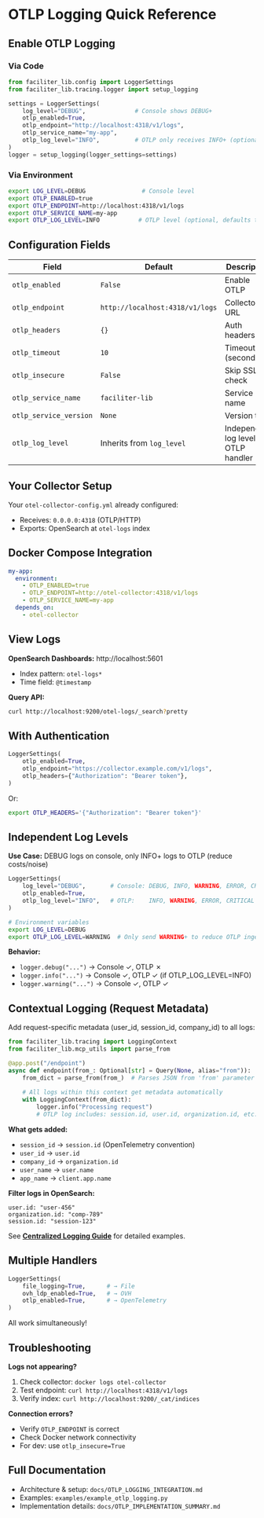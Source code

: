 # OTLP Logging Quick Reference

## Enable OTLP Logging

### Via Code
```python
from faciliter_lib.config import LoggerSettings
from faciliter_lib.tracing.logger import setup_logging

settings = LoggerSettings(
    log_level="DEBUG",              # Console shows DEBUG+
    otlp_enabled=True,
    otlp_endpoint="http://localhost:4318/v1/logs",
    otlp_service_name="my-app",
    otlp_log_level="INFO",          # OTLP only receives INFO+ (optional)
)
logger = setup_logging(logger_settings=settings)
```

### Via Environment
```bash
export LOG_LEVEL=DEBUG                # Console level
export OTLP_ENABLED=true
export OTLP_ENDPOINT=http://localhost:4318/v1/logs
export OTLP_SERVICE_NAME=my-app
export OTLP_LOG_LEVEL=INFO           # OTLP level (optional, defaults to LOG_LEVEL)
```

## Configuration Fields

| Field | Default | Description |
|-------|---------|-------------|
| `otlp_enabled` | `False` | Enable OTLP |
| `otlp_endpoint` | `http://localhost:4318/v1/logs` | Collector URL |
| `otlp_headers` | `{}` | Auth headers |
| `otlp_timeout` | `10` | Timeout (seconds) |
| `otlp_insecure` | `False` | Skip SSL check |
| `otlp_service_name` | `faciliter-lib` | Service name |
| `otlp_service_version` | `None` | Version tag |
| `otlp_log_level` | Inherits from `log_level` | Independent log level for OTLP handler |

## Your Collector Setup

Your `otel-collector-config.yml` already configured:
- Receives: `0.0.0.0:4318` (OTLP/HTTP)
- Exports: OpenSearch at `otel-logs` index

## Docker Compose Integration

```yaml
my-app:
  environment:
    - OTLP_ENABLED=true
    - OTLP_ENDPOINT=http://otel-collector:4318/v1/logs
    - OTLP_SERVICE_NAME=my-app
  depends_on:
    - otel-collector
```

## View Logs

**OpenSearch Dashboards:** http://localhost:5601
- Index pattern: `otel-logs*`
- Time field: `@timestamp`

**Query API:**
```bash
curl http://localhost:9200/otel-logs/_search?pretty
```

## With Authentication

```python
LoggerSettings(
    otlp_enabled=True,
    otlp_endpoint="https://collector.example.com/v1/logs",
    otlp_headers={"Authorization": "Bearer token"},
)
```

Or:
```bash
export OTLP_HEADERS='{"Authorization": "Bearer token"}'
```

## Independent Log Levels

**Use Case:** DEBUG logs on console, only INFO+ logs to OTLP (reduce costs/noise)

```python
LoggerSettings(
    log_level="DEBUG",       # Console: DEBUG, INFO, WARNING, ERROR, CRITICAL
    otlp_enabled=True,
    otlp_log_level="INFO",   # OTLP:    INFO, WARNING, ERROR, CRITICAL only
)
```

```bash
# Environment variables
export LOG_LEVEL=DEBUG
export OTLP_LOG_LEVEL=WARNING  # Only send WARNING+ to reduce OTLP ingestion
```

**Behavior:**
- `logger.debug("...")` → Console ✓, OTLP ✗
- `logger.info("...")` → Console ✓, OTLP ✓ (if OTLP_LOG_LEVEL=INFO)
- `logger.warning("...")` → Console ✓, OTLP ✓

## Contextual Logging (Request Metadata)

Add request-specific metadata (user_id, session_id, company_id) to all logs:

```python
from faciliter_lib.tracing import LoggingContext
from faciliter_lib.mcp_utils import parse_from

@app.post("/endpoint")
async def endpoint(from_: Optional[str] = Query(None, alias="from")):
    from_dict = parse_from(from_)  # Parses JSON from 'from' parameter
    
    # All logs within this context get metadata automatically
    with LoggingContext(from_dict):
        logger.info("Processing request")
        # OTLP log includes: session.id, user.id, organization.id, etc.
```

**What gets added:**
- `session_id` → `session.id` (OpenTelemetry convention)
- `user_id` → `user.id`
- `company_id` → `organization.id`
- `user_name` → `user.name`
- `app_name` → `client.app.name`

**Filter logs in OpenSearch:**
```
user.id: "user-456"
organization.id: "comp-789"
session.id: "session-123"
```

See **[Centralized Logging Guide](centralized-logging.md#contextual-logging-request-metadata)** for detailed examples.

## Multiple Handlers

```python
LoggerSettings(
    file_logging=True,      # → File
    ovh_ldp_enabled=True,   # → OVH
    otlp_enabled=True,      # → OpenTelemetry
)
```

All work simultaneously!

## Troubleshooting

**Logs not appearing?**
1. Check collector: `docker logs otel-collector`
2. Test endpoint: `curl http://localhost:4318/v1/logs`
3. Verify index: `curl http://localhost:9200/_cat/indices`

**Connection errors?**
- Verify `OTLP_ENDPOINT` is correct
- Check Docker network connectivity
- For dev: use `otlp_insecure=True`

## Full Documentation

- Architecture & setup: `docs/OTLP_LOGGING_INTEGRATION.md`
- Examples: `examples/example_otlp_logging.py`
- Implementation details: `docs/OTLP_IMPLEMENTATION_SUMMARY.md`

